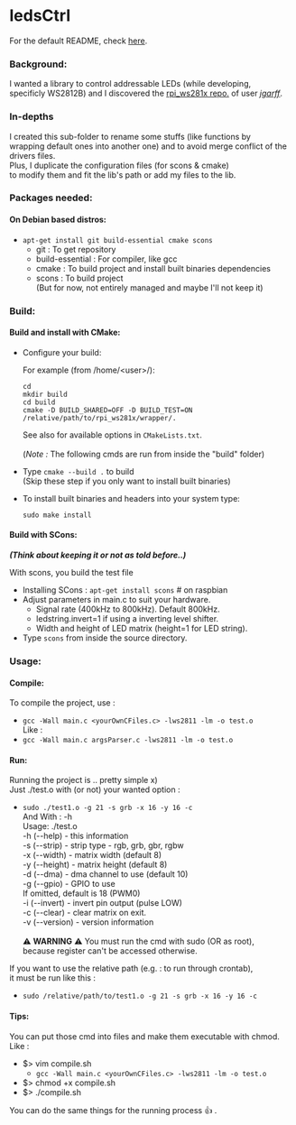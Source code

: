 ledsCtrl
========

For the default README, check [here](../README.md).

### Background:
I wanted a library to control addressable LEDs (while developing, \
specificly WS2812B) and I discovered the [rpi_ws281x repo.](https://github.com/jgarff/rpi_ws281x) of user [_jgarff_](https://github.com/jgarff).

### In-depths
I created this sub-folder to rename some stuffs (like functions by \
wrapping default ones into another one) and to avoid merge conflict of the \
drivers files. \
Plus, I duplicate the configuration files (for scons & cmake) \
to modify them and fit the lib's path or add my files to the lib.

### Packages needed:

#### On Debian based distros:
- `apt-get install git build-essential cmake scons`
  - git : To get repository
  - build-essential : For compiler, like gcc
  - cmake : To build project and install built binaries dependencies
  - scons : To build project \
  (But for now, not entirely managed and maybe I'll not keep it)

### Build:

#### Build and install with CMake:

- Configure your build:

  For example (from /home/\<user\>/):
  ```
  cd
  mkdir build
  cd build
  cmake -D BUILD_SHARED=OFF -D BUILD_TEST=ON /relative/path/to/rpi_ws281x/wrapper/.
  ```
  See also for available options in `CMakeLists.txt`. \
\
(_Note :_ The following cmds are run from inside the "build" folder)
- Type `cmake --build .` to build \
(Skip these step if you only want to install built binaries)
- To install built binaries and headers into your system type:
  ```
  sudo make install
  ```

#### Build with SCons: 
**_(Think about keeping it or not as told before..)_**

With scons, you build the test file
- Installing SCons : `apt-get install scons` # on raspbian
- Adjust parameters in main.c to suit your hardware.
  - Signal rate (400kHz to 800kHz).  Default 800kHz.
  - ledstring.invert=1 if using a inverting level shifter.
  - Width and height of LED matrix (height=1 for LED string).
- Type `scons` from inside the source directory.

### Usage:

#### Compile:
To compile the project, use :
- `gcc -Wall main.c <yourOwnCFiles.c> -lws2811 -lm -o test.o` \
Like : 
- `gcc -Wall main.c argsParser.c -lws2811 -lm -o test.o`

#### Run:
Running the project is .. pretty simple x) \
Just ./test.o with (or not) your wanted option :
- `sudo ./test1.o -g 21 -s grb -x 16 -y 16 -c`
\
And With : -h \
Usage: ./test.o \
-h (--help)    - this information \
-s (--strip)   - strip type - rgb, grb, gbr, rgbw \
-x (--width)   - matrix width (default 8) \
-y (--height)  - matrix height (default 8) \
-d (--dma)     - dma channel to use (default 10) \
-g (--gpio)    - GPIO to use \
                 If omitted, default is 18 (PWM0) \
-i (--invert)  - invert pin output (pulse LOW) \
-c (--clear)   - clear matrix on exit. \
-v (--version) - version information \
\
:warning: **WARNING** :warning: You must run the cmd with sudo (OR as root), \
because register can't be accessed otherwise.

If you want to use the relative path (e.g. : to run through crontab), \
it must be run like this :
- `sudo /relative/path/to/test1.o -g 21 -s grb -x 16 -y 16 -c`

#### Tips:
You can put those cmd into files and make them executable with chmod.
Like :
- $> vim compile.sh
	- `gcc -Wall main.c <yourOwnCFiles.c> -lws2811 -lm -o test.o`
- $> chmod +x compile.sh
- $> ./compile.sh

You can do the same things for the running process :+1: .
